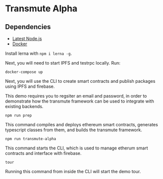 # Transmute Alpha

## Dependencies
- [Latest Node.js](https://nodejs.org/)
- [Docker](https://www.docker.com/)

Install lerna with `npm i lerna -g`.

Next, you will need to start IPFS and testrpc locally.  Run:

```
docker-compose up
```

Next, you will use the CLI to create smart contracts and publish packages using IPFS and firebase. 

This demo requires you to regsiter an email and password, in order to demonstrate how the transmute framework can be used to integrate with existing backends.

```
npm run prep
```

This command compiles and deploys ethereum smart contracts, generates typescript classes from them, and builds the transmute framework. 

```
npm run transmute-alpha
```

This command starts the CLI, which is used to manage etherum smart contracts and interface with firebase.


```
tour
```

Running this command from inside the CLI will start the demo tour.





